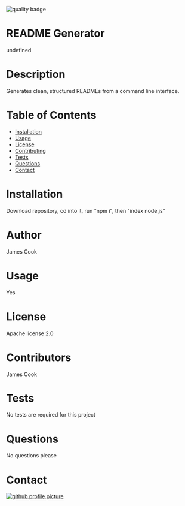 
![quality badge](https://img.shields.io/badge/quality-4.125-brightgreen)
# README Generator
undefined
# Description
Generates clean, structured READMEs from a command line interface.
# Table of Contents
* [Installation](#Installation)
* [Usage](#Usage)
* [License](#License)
* [Contributing](#Contributing)
* [Tests](#Tests)
* [Questions](#Questions)
* [Contact](#Contact)
# Installation
Download repository, cd into it, run "npm i", then "index node.js"
# Author
James Cook
# Usage
Yes
# License
Apache license 2.0
# Contributors
James Cook
# Tests
No tests are required for this project
# Questions
No questions please
# Contact
[![github profile picture](https://avatars.githubusercontent.com/jamescook98?s=100)](mailto:cookjamesarthur@gmail.com)
    
